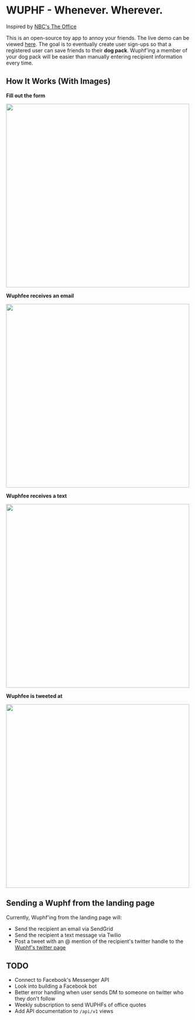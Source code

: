 # WUPHF - Whenever. Wherever.

Inspired by [NBC's The Office](http://www.nbc.com/the-office)

This is an open-source toy app to annoy your friends. The live demo can be viewed [here](http://www.wuphf.io/). The goal is to eventually create user sign-ups so that a registered user can save friends to their **dog pack**. Wuphf'ing a member of your dog pack will be easier than manually entering recipient information every time.

## How It Works (With Images)

__Fill out the form__

<img src="https://cloud.githubusercontent.com/assets/8096483/24992866/72c70b66-1fd8-11e7-82df-8848606133e5.png" width="500px">

__Wuphfee receives an email__

<img src="https://cloud.githubusercontent.com/assets/8096483/24992865/72c589c6-1fd8-11e7-8388-1a8fc452f781.png" width="500px">

__Wuphfee receives a text__

<img src="https://cloud.githubusercontent.com/assets/8096483/24992895/97c09248-1fd8-11e7-8528-8186805a1f65.png" width="500px">

__Wuphfee is tweeted at__

<img src="https://cloud.githubusercontent.com/assets/8096483/24992864/72b7d1c8-1fd8-11e7-8f52-2404073fbf7e.png" width="500px">

## Sending a Wuphf from the landing page

Currently, Wuphf'ing from the landing page will:

* Send the recipient an email via SendGrid
* Send the recipient a text message via Twilio
* Post a tweet with an @ mention of the recipient's twitter handle to the [Wuphf's twitter page](https://twitter.com/wuphfwuphf)

## TODO

* Connect to Facebook's Messenger API
* Look into building a Facebook bot
* Better error handling when user sends DM to someone on twitter who they don't follow
* Weekly subscription to send WUPHFs of office quotes
* Add API documentation to `/api/v1` views
